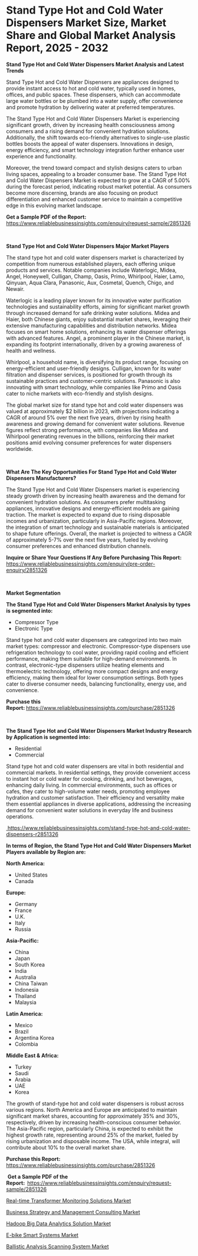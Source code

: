 <p><h1>Stand Type Hot and Cold Water Dispensers Market Size, Market Share and Global Market Analysis Report, 2025 - 2032</h1></p><p><strong>Stand Type Hot and Cold Water Dispensers Market Analysis and Latest Trends</strong></p>
<p><p>Stand Type Hot and Cold Water Dispensers are appliances designed to provide instant access to hot and cold water, typically used in homes, offices, and public spaces. These dispensers, which can accommodate large water bottles or be plumbed into a water supply, offer convenience and promote hydration by delivering water at preferred temperatures.</p><p>The Stand Type Hot and Cold Water Dispensers Market is experiencing significant growth, driven by increasing health consciousness among consumers and a rising demand for convenient hydration solutions. Additionally, the shift towards eco-friendly alternatives to single-use plastic bottles boosts the appeal of water dispensers. Innovations in design, energy efficiency, and smart technology integration further enhance user experience and functionality.</p><p>Moreover, the trend toward compact and stylish designs caters to urban living spaces, appealing to a broader consumer base. The Stand Type Hot and Cold Water Dispensers Market is expected to grow at a CAGR of 5.00% during the forecast period, indicating robust market potential. As consumers become more discerning, brands are also focusing on product differentiation and enhanced customer service to maintain a competitive edge in this evolving market landscape.</p></p>
<p><strong>Get a Sample PDF of the Report:&nbsp;</strong> <a href="https://www.reliablebusinessinsights.com/enquiry/request-sample/2851326?utm_campaign=75&utm_medium=2&utm_source=Github&utm_content=ia&utm_term=11032025&utm_id=stand-type-hot-and-cold-water-dispensers">https://www.reliablebusinessinsights.com/enquiry/request-sample/2851326</a></p>
<p>&nbsp;</p>
<p><strong>Stand Type Hot and Cold Water Dispensers Major Market Players</strong></p>
<p><p>The stand type hot and cold water dispensers market is characterized by competition from numerous established players, each offering unique products and services. Notable companies include Waterlogic, Midea, Angel, Honeywell, Culligan, Champ, Oasis, Primo, Whirlpool, Haier, Lamo, Qinyuan, Aqua Clara, Panasonic, Aux, Cosmetal, Quench, Chigo, and Newair. </p><p>Waterlogic is a leading player known for its innovative water purification technologies and sustainability efforts, aiming for significant market growth through increased demand for safe drinking water solutions. Midea and Haier, both Chinese giants, enjoy substantial market shares, leveraging their extensive manufacturing capabilities and distribution networks. Midea focuses on smart home solutions, enhancing its water dispenser offerings with advanced features. Angel, a prominent player in the Chinese market, is expanding its footprint internationally, driven by a growing awareness of health and wellness.</p><p>Whirlpool, a household name, is diversifying its product range, focusing on energy-efficient and user-friendly designs. Culligan, known for its water filtration and dispenser services, is positioned for growth through its sustainable practices and customer-centric solutions. Panasonic is also innovating with smart technology, while companies like Primo and Oasis cater to niche markets with eco-friendly and stylish designs.</p><p>The global market size for stand type hot and cold water dispensers was valued at approximately $2 billion in 2023, with projections indicating a CAGR of around 5% over the next five years, driven by rising health awareness and growing demand for convenient water solutions. Revenue figures reflect strong performance, with companies like Midea and Whirlpool generating revenues in the billions, reinforcing their market positions amid evolving consumer preferences for water dispensers worldwide.</p></p>
<p>&nbsp;</p>
<p><strong>What Are The Key Opportunities For Stand Type Hot and Cold Water Dispensers Manufacturers?</strong></p>
<p><p>The Stand Type Hot and Cold Water Dispensers market is experiencing steady growth driven by increasing health awareness and the demand for convenient hydration solutions. As consumers prefer multitasking appliances, innovative designs and energy-efficient models are gaining traction. The market is expected to expand due to rising disposable incomes and urbanization, particularly in Asia-Pacific regions. Moreover, the integration of smart technology and sustainable materials is anticipated to shape future offerings. Overall, the market is projected to witness a CAGR of approximately 5-7% over the next five years, fueled by evolving consumer preferences and enhanced distribution channels.</p></p>
<p><strong>Inquire or Share Your Questions If Any Before Purchasing This Report:</strong> <a href="https://www.reliablebusinessinsights.com/enquiry/pre-order-enquiry/2851326?utm_campaign=75&utm_medium=2&utm_source=Github&utm_content=ia&utm_term=11032025&utm_id=stand-type-hot-and-cold-water-dispensers">https://www.reliablebusinessinsights.com/enquiry/pre-order-enquiry/2851326</a></p>
<p>&nbsp;</p>
<p><strong>Market Segmentation</strong></p>
<p><strong>The Stand Type Hot and Cold Water Dispensers Market Analysis by types is segmented into:</strong></p>
<p><ul><li>Compressor Type</li><li>Electronic Type</li></ul></p>
<p><p>Stand type hot and cold water dispensers are categorized into two main market types: compressor and electronic. Compressor-type dispensers use refrigeration technology to cool water, providing rapid cooling and efficient performance, making them suitable for high-demand environments. In contrast, electronic-type dispensers utilize heating elements and thermoelectric technology, offering more compact designs and energy efficiency, making them ideal for lower consumption settings. Both types cater to diverse consumer needs, balancing functionality, energy use, and convenience.</p></p>
<p><strong>Purchase this Report:&nbsp;</strong><a href="https://www.reliablebusinessinsights.com/purchase/2851326?utm_campaign=75&utm_medium=2&utm_source=Github&utm_content=ia&utm_term=11032025&utm_id=stand-type-hot-and-cold-water-dispensers">https://www.reliablebusinessinsights.com/purchase/2851326</a></p>
<p>&nbsp;</p>
<p><strong>The Stand Type Hot and Cold Water Dispensers Market Industry Research by Application is segmented into:</strong></p>
<p><ul><li>Residential</li><li>Commercial</li></ul></p>
<p><p>Stand type hot and cold water dispensers are vital in both residential and commercial markets. In residential settings, they provide convenient access to instant hot or cold water for cooking, drinking, and hot beverages, enhancing daily living. In commercial environments, such as offices or cafes, they cater to high-volume water needs, promoting employee hydration and customer satisfaction. Their efficiency and versatility make them essential appliances in diverse applications, addressing the increasing demand for convenient water solutions in everyday life and business operations.</p></p>
<p><a href="https://www.reliablebusinessinsights.com/stand-type-hot-and-cold-water-dispensers-r2851326?utm_campaign=75&utm_medium=2&utm_source=Github&utm_content=ia&utm_term=11032025&utm_id=stand-type-hot-and-cold-water-dispensers">&nbsp;https://www.reliablebusinessinsights.com/stand-type-hot-and-cold-water-dispensers-r2851326</a></p>
<p><strong>In terms of Region, the Stand Type Hot and Cold Water Dispensers Market Players available by Region are:</strong></p>
<p>
    <p> <strong> North America: </strong>
        <ul>
            <li>United States</li>
            <li>Canada</li>
        </ul>
        </p> 
    <p> <strong> Europe: </strong>
        <ul>
            <li>Germany</li>
            <li>France</li>
            <li>U.K.</li>
            <li>Italy</li>
            <li>Russia</li>
        </ul>
        </p> 
    <p> <strong> Asia-Pacific: </strong>
        <ul>
            <li>China</li>
            <li>Japan</li>
            <li>South Korea</li>
            <li>India</li>
            <li>Australia</li>
            <li>China Taiwan</li>
            <li>Indonesia</li>
            <li>Thailand</li>
            <li>Malaysia</li>
        </ul>
        </p> 
    <p> <strong> Latin America: </strong>
        <ul>
            <li>Mexico</li>
            <li>Brazil</li>
            <li>Argentina Korea</li>
            <li>Colombia</li>
        </ul>
        </p> 
    <p> <strong> Middle East & Africa: </strong>
        <ul>
            <li>Turkey</li>
            <li>Saudi</li>
            <li>Arabia</li>
            <li>UAE</li>
            <li>Korea</li>
        </ul>
    </p>
    </p>
<p><p>The growth of stand-type hot and cold water dispensers is robust across various regions. North America and Europe are anticipated to maintain significant market shares, accounting for approximately 35% and 30%, respectively, driven by increasing health-conscious consumer behavior. The Asia-Pacific region, particularly China, is expected to exhibit the highest growth rate, representing around 25% of the market, fueled by rising urbanization and disposable income. The USA, while integral, will contribute about 10% to the overall market share.</p></p>
<p><strong>Purchase this Report: </strong><a href="https://www.reliablebusinessinsights.com/purchase/2851326?utm_campaign=75&utm_medium=2&utm_source=Github&utm_content=ia&utm_term=11032025&utm_id=stand-type-hot-and-cold-water-dispensers">https://www.reliablebusinessinsights.com/purchase/2851326</a></p>
<p>&nbsp;<strong>Get a Sample PDF of the Report:&nbsp;&nbsp;</strong><a href="https://www.reliablebusinessinsights.com/enquiry/request-sample/2851326?utm_campaign=75&utm_medium=2&utm_source=Github&utm_content=ia&utm_term=11032025&utm_id=stand-type-hot-and-cold-water-dispensers">https://www.reliablebusinessinsights.com/enquiry/request-sample/2851326</a></p>
<p><strong></strong></p>
<p><p><a href="https://github.com/amoakuolaopa/Market-Research-Report-List-1/blob/main/real-time-transformer-monitoring-solutions-market.md?utm_campaign=75&utm_medium=2&utm_source=Github&utm_content=ia&utm_term=11032025&utm_id=stand-type-hot-and-cold-water-dispensers">Real-time Transformer Monitoring Solutions Market</a></p><p><a href="https://github.com/tszkintruca/Market-Research-Report-List-1/blob/main/business-strategy-and-management-consulting-market.md?utm_campaign=75&utm_medium=2&utm_source=Github&utm_content=ia&utm_term=11032025&utm_id=stand-type-hot-and-cold-water-dispensers">Business Strategy and Management Consulting Market</a></p><p><a href="https://github.com/aidelndasse/Market-Research-Report-List-1/blob/main/hadoop-big-data-analytics-solution-market.md?utm_campaign=75&utm_medium=2&utm_source=Github&utm_content=ia&utm_term=11032025&utm_id=stand-type-hot-and-cold-water-dispensers">Hadoop Big Data Analytics Solution Market</a></p><p><a href="https://github.com/ziwersekos/Market-Research-Report-List-1/blob/main/e-bike-smart-systems-market.md?utm_campaign=75&utm_medium=2&utm_source=Github&utm_content=ia&utm_term=11032025&utm_id=stand-type-hot-and-cold-water-dispensers">E-bike Smart Systems Market</a></p><p><a href="https://github.com/ivvrgibi/Market-Research-Report-List-1/blob/main/ballistic-analysis-scanning-system-market.md?utm_campaign=75&utm_medium=2&utm_source=Github&utm_content=ia&utm_term=11032025&utm_id=stand-type-hot-and-cold-water-dispensers">Ballistic Analysis Scanning System Market</a></p></p>